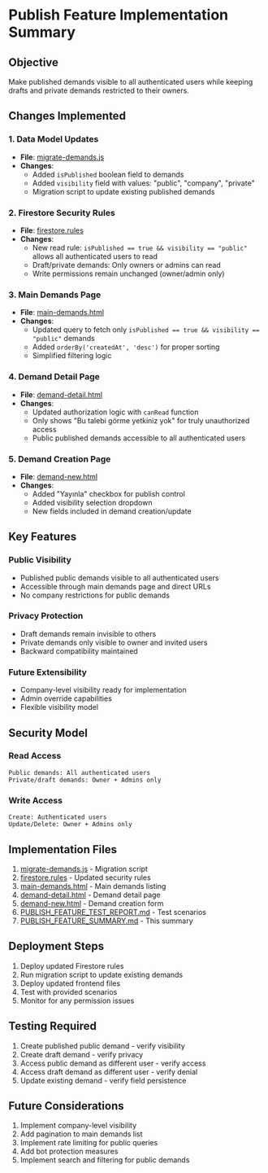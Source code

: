 # Publish Feature Implementation Summary

## Objective
Make published demands visible to all authenticated users while keeping drafts and private demands restricted to their owners.

## Changes Implemented

### 1. Data Model Updates
- **File**: [migrate-demands.js](file:///C:/Users/faruk/OneDrive/Desktop/teklifbul-web/migrate-demands.js)
- **Changes**: 
  - Added `isPublished` boolean field to demands
  - Added `visibility` field with values: "public", "company", "private"
  - Migration script to update existing published demands

### 2. Firestore Security Rules
- **File**: [firestore.rules](file:///C:/Users/faruk/OneDrive/Desktop/teklifbul-web/firestore.rules)
- **Changes**:
  - New read rule: `isPublished == true && visibility == "public"` allows all authenticated users to read
  - Draft/private demands: Only owners or admins can read
  - Write permissions remain unchanged (owner/admin only)

### 3. Main Demands Page
- **File**: [main-demands.html](file:///C:/Users/faruk/OneDrive/Desktop/teklifbul-web/main-demands.html)
- **Changes**:
  - Updated query to fetch only `isPublished == true && visibility == "public"` demands
  - Added `orderBy('createdAt', 'desc')` for proper sorting
  - Simplified filtering logic

### 4. Demand Detail Page
- **File**: [demand-detail.html](file:///C:/Users/faruk/OneDrive/Desktop/teklifbul-web/demand-detail.html)
- **Changes**:
  - Updated authorization logic with `canRead` function
  - Only shows "Bu talebi görme yetkiniz yok" for truly unauthorized access
  - Public published demands accessible to all authenticated users

### 5. Demand Creation Page
- **File**: [demand-new.html](file:///C:/Users/faruk/OneDrive/Desktop/teklifbul-web/demand-new.html)
- **Changes**:
  - Added "Yayınla" checkbox for publish control
  - Added visibility selection dropdown
  - New fields included in demand creation/update

## Key Features

### Public Visibility
- Published public demands visible to all authenticated users
- Accessible through main demands page and direct URLs
- No company restrictions for public demands

### Privacy Protection
- Draft demands remain invisible to others
- Private demands only visible to owner and invited users
- Backward compatibility maintained

### Future Extensibility
- Company-level visibility ready for implementation
- Admin override capabilities
- Flexible visibility model

## Security Model

### Read Access
```
Public demands: All authenticated users
Private/draft demands: Owner + Admins only
```

### Write Access
```
Create: Authenticated users
Update/Delete: Owner + Admins only
```

## Implementation Files

1. [migrate-demands.js](file:///C:/Users/faruk/OneDrive/Desktop/teklifbul-web/migrate-demands.js) - Migration script
2. [firestore.rules](file:///C:/Users/faruk/OneDrive/Desktop/teklifbul-web/firestore.rules) - Updated security rules
3. [main-demands.html](file:///C:/Users/faruk/OneDrive/Desktop/teklifbul-web/main-demands.html) - Main demands listing
4. [demand-detail.html](file:///C:/Users/faruk/OneDrive/Desktop/teklifbul-web/demand-detail.html) - Demand detail page
5. [demand-new.html](file:///C:/Users/faruk/OneDrive/Desktop/teklifbul-web/demand-new.html) - Demand creation form
6. [PUBLISH_FEATURE_TEST_REPORT.md](file:///C:/Users/faruk/OneDrive/Desktop/teklifbul-web/PUBLISH_FEATURE_TEST_REPORT.md) - Test scenarios
7. [PUBLISH_FEATURE_SUMMARY.md](file:///C:/Users/faruk/OneDrive/Desktop/teklifbul-web/PUBLISH_FEATURE_SUMMARY.md) - This summary

## Deployment Steps

1. Deploy updated Firestore rules
2. Run migration script to update existing demands
3. Deploy updated frontend files
4. Test with provided scenarios
5. Monitor for any permission issues

## Testing Required

1. Create published public demand - verify visibility
2. Create draft demand - verify privacy
3. Access public demand as different user - verify access
4. Access draft demand as different user - verify denial
5. Update existing demand - verify field persistence

## Future Considerations

1. Implement company-level visibility
2. Add pagination to main demands list
3. Implement rate limiting for public queries
4. Add bot protection measures
5. Implement search and filtering for public demands